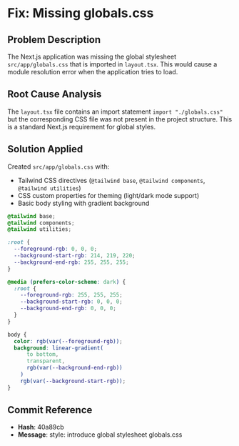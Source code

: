 # Fix: Missing globals.css

## Problem Description
The Next.js application was missing the global stylesheet `src/app/globals.css` that is imported in `layout.tsx`. This would cause a module resolution error when the application tries to load.

## Root Cause Analysis
The `layout.tsx` file contains an import statement `import "./globals.css"` but the corresponding CSS file was not present in the project structure. This is a standard Next.js requirement for global styles.

## Solution Applied
Created `src/app/globals.css` with:
- Tailwind CSS directives (`@tailwind base`, `@tailwind components`, `@tailwind utilities`)
- CSS custom properties for theming (light/dark mode support)
- Basic body styling with gradient background

```css
@tailwind base;
@tailwind components;
@tailwind utilities;

:root {
  --foreground-rgb: 0, 0, 0;
  --background-start-rgb: 214, 219, 220;
  --background-end-rgb: 255, 255, 255;
}

@media (prefers-color-scheme: dark) {
  :root {
    --foreground-rgb: 255, 255, 255;
    --background-start-rgb: 0, 0, 0;
    --background-end-rgb: 0, 0, 0;
  }
}

body {
  color: rgb(var(--foreground-rgb));
  background: linear-gradient(
      to bottom,
      transparent,
      rgb(var(--background-end-rgb))
    )
    rgb(var(--background-start-rgb));
}
```

## Commit Reference
- **Hash**: 40a89cb
- **Message**: style: introduce global stylesheet globals.css